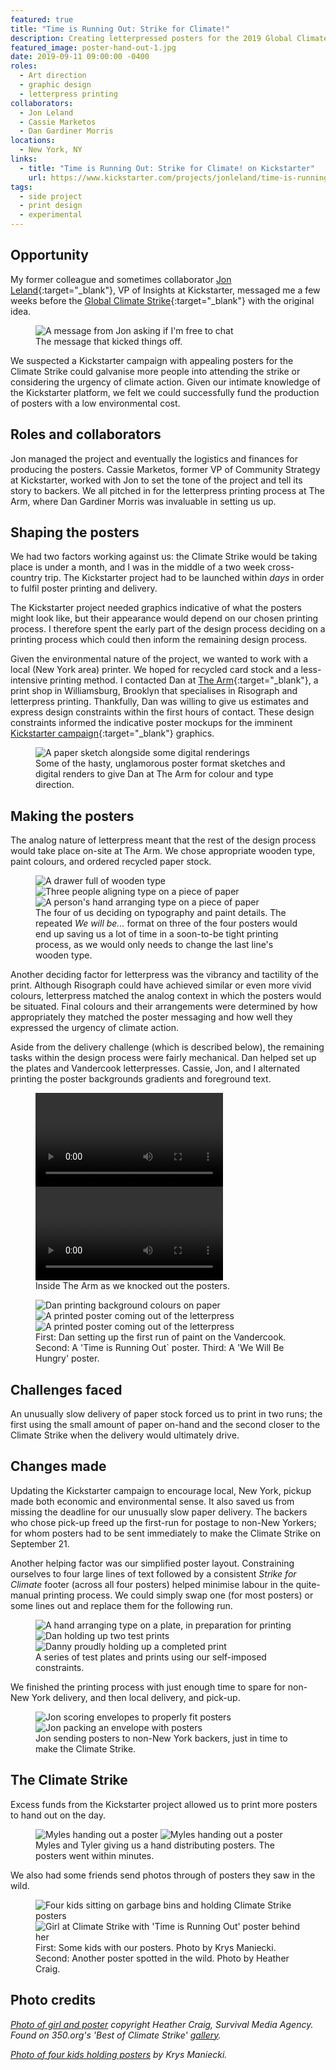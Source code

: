 ```yaml
---
featured: true
title: "Time is Running Out: Strike for Climate!"
description: Creating letterpressed posters for the 2019 Global Climate Strike and beyond.
featured_image: poster-hand-out-1.jpg
date: 2019-09-11 09:00:00 -0400
roles: 
  - Art direction
  - graphic design
  - letterpress printing
collaborators:
  - Jon Leland
  - Cassie Marketos
  - Dan Gardiner Morris
locations:
  - New York, NY
links:
  - title: "Time is Running Out: Strike for Climate! on Kickstarter"
    url: https://www.kickstarter.com/projects/jonleland/time-is-running-out
tags:
  - side project
  - print design
  - experimental
---
```


## Opportunity
My former colleague and sometimes collaborator [Jon Leland](https://www.kickstarter.com/profile/jonleland/created){:target="_blank"}, VP of Insights at Kickstarter, messaged me a few weeks before the [Global Climate Strike](http://globalclimatestrike.net){:target="_blank"} with the original idea.

<figure>
  <img data-src="https://ik.imagekit.io/dw/work/time-is-running-out/text-message.jpg" alt="A message from Jon asking if I'm free to chat">
  <figcaption>The message that kicked things off.</figcaption>
</figure>

We suspected a Kickstarter campaign with appealing posters for the Climate Strike could galvanise more people into attending the strike or considering the urgency of climate action. Given our intimate knowledge of the Kickstarter platform, we felt we could successfully fund the production of posters with a low environmental cost.

## Roles and collaborators
Jon managed the project and eventually the logistics and finances for producing the posters. Cassie Marketos, former VP of Community Strategy at Kickstarter, worked with Jon to set the tone of the project and tell its story to backers. We all pitched in for the letterpress printing process at The Arm, where Dan Gardiner Morris was invaluable in setting us up.

## Shaping the posters
We had two factors working against us: the Climate Strike would be taking place is under a month, and I was in the middle of a two week cross-country trip. The Kickstarter project had to be launched within _days_ in order to fulfil poster printing and delivery.

The Kickstarter project needed graphics indicative of what the posters might look like, but their appearance would depend on our chosen printing process. I therefore spent the early part of the design process deciding on a printing process which could then inform the remaining design process.

Given the environmental nature of the project, we wanted to work with a local (New York area) printer. We hoped for recycled card stock and a less-intensive printing method. I contacted Dan at [The Arm](http://thearmnyc.com){:target="_blank"}, a print shop in Williamsburg, Brooklyn that specialises in Risograph and letterpress printing. Thankfully, Dan was willing to give us estimates and express design constraints within the first hours of contact. These design constraints informed the indicative poster mockups for the imminent [Kickstarter campaign](https://www.kickstarter.com/projects/jonleland/time-is-running-out){:target="_blank"} graphics.

<figure>
  <img data-src="https://ik.imagekit.io/dw/work/time-is-running-out/hasty-visuals.jpg" alt="A paper sketch alongside some digital renderings">
  <figcaption>Some of the hasty, unglamorous poster format sketches and digital renders to give Dan at The Arm for colour and type direction.</figcaption>
</figure>

## Making the posters
The analog nature of letterpress meant that the rest of the design process would take place on-site at The Arm. We chose appropriate wooden type, paint colours, and ordered recycled paper stock.

<figure>
  <img style="grid-column: span 2; grid-row: 1;" data-src="https://ik.imagekit.io/dw/work/time-is-running-out/wooden-type.jpg" alt="A drawer full of wooden type">
  <img style="grid-column: span 2; grid-row: span 2;" data-src="https://ik.imagekit.io/dw/work/time-is-running-out/cassie-jon-dan.jpg" alt="Three people aligning type on a piece of paper">
  <img style="grid-column: span 2; grid-row: span 2; text-align: right" data-src="https://ik.imagekit.io/dw/work/time-is-running-out/poster-mockup.jpg" alt="A person's hand arranging type on a piece of paper">
  <figcaption class="caption-right" style="grid-column: span 2; grid-row: 2;">The four of us deciding on typography and paint details. The repeated <em>We will be...</em> format on three of the four posters would end up saving us a lot of time in a soon-to-be tight printing process, as we would only needs to change the last line's wooden type.</figcaption>
</figure>

Another deciding factor for letterpress was the vibrancy and tactility of the print. Although Risograph could have achieved similar or even more vivid colours, letterpress matched the analog context in which the posters would be situated. Final colours and their arrangements were determined by how appropriately they matched the poster messaging and how well they expressed the urgency of climate action.

Aside from the delivery challenge (which is described below), the remaining tasks within the design process were fairly mechanical. Dan helped set up the plates and Vandercook letterpresses. Cassie, Jon, and I alternated printing the poster backgrounds gradients and foreground text.

<figure class="even-two">
  <video playsinline controls>
    <source src="https://ik.imagekit.io/dw/video/cassie-vandercook.mp4" type="video/mp4">
  </video>
  <video playsinline controls>
    <source src="https://ik.imagekit.io/dw/video/the-arm-process.mp4" type="video/mp4">
  </video>
  <figcaption>Inside The Arm as we knocked out the posters.</figcaption>
</figure>

<figure>
  <img style="grid-column: span 2; grid-row: 1;" data-src="https://ik.imagekit.io/dw/work/time-is-running-out/dan-setting-up-colours.jpg" alt="Dan printing background colours on paper">
  <img style="grid-column: span 2; grid-row: 1;" data-src="https://ik.imagekit.io/dw/work/time-is-running-out/time-is-running-out-press.jpg" alt="A printed poster coming out of the letterpress">
  <img style="grid-column: span 2; grid-row: span 2;" data-src="https://ik.imagekit.io/dw/work/time-is-running-out/we-will-be-hungry-press.jpg" alt="A printed poster coming out of the letterpress">
  <figcaption class="caption-right" style="grid-column: 3 / 5; grid-row: 2;">First: Dan setting up the first run of paint on the Vandercook. Second: A 'Time is Running Out` poster. Third: A 'We Will Be Hungry' poster.</figcaption>
</figure>

## Challenges faced
An unusually slow delivery of paper stock forced us to print in two runs; the first using the small amount of paper on-hand and the second closer to the Climate Strike when the delivery would ultimately drive.

## Changes made
Updating the Kickstarter campaign to encourage local, New York, pickup made both economic and environmental sense. It also saved us from missing the deadline for our unusually slow paper delivery. The backers who chose pick-up freed up the first-run for postage to non-New Yorkers; for whom posters had to be sent immediately to make the Climate Strike on September 21.

Another helping factor was our simplified poster layout. Constraining ourselves to four large lines of text followed by a consistent _Strike for Climate_ footer (across all four posters) helped minimise labour in the quite-manual printing process. We could simply swap one (for most posters) or some lines out and replace them for the following run.

<!-- Was even-three, now manual -->
<figure class="even-three">
  <img data-src="https://ik.imagekit.io/dw/work/time-is-running-out/type-stack.jpg" alt="A hand arranging type on a plate, in preparation for printing">
  <img data-src="https://ik.imagekit.io/dw/work/time-is-running-out/dan-with-test-posters.jpg" alt="Dan holding up two test prints">
  <img data-src="https://ik.imagekit.io/dw/work/time-is-running-out/danny-with-test-poster.jpg" alt="Danny proudly holding up a completed print">
  <figcaption>A series of test plates and prints using our self-imposed constraints.</figcaption>
</figure>

We finished the printing process with just enough time to spare for non-New York delivery, and then local delivery, and pick-up.

<figure class="even-two">
  <img data-src="https://ik.imagekit.io/dw/work/time-is-running-out/jon-scoring-envelopes.jpg" alt="Jon scoring envelopes to properly fit posters">
  <img data-src="https://ik.imagekit.io/dw/work/time-is-running-out/jon-packing.jpg" alt="Jon packing an envelope with posters">
  <figcaption>Jon sending posters to non-New York backers, just in time to make the Climate Strike.</figcaption>
</figure>

## The Climate Strike
Excess funds from the Kickstarter project allowed us to print more posters to hand out on the day. 

<figure>
  <img style="grid-column: span 2; grid-row: 1;" data-src="https://ik.imagekit.io/dw/work/time-is-running-out/poster-hand-out-2.jpg" alt="Myles handing out a poster">
  <img style="grid-column: span 4; grid-row: 1;" data-src="https://ik.imagekit.io/dw/work/time-is-running-out/poster-hand-out-1.jpg" alt="Myles handing out a poster">
  <figcaption>Myles and Tyler giving us a hand distributing posters. The posters went within minutes.</figcaption>
</figure>

We also had some friends send photos through of posters they saw in the wild.

<figure>
  <img style="grid-column: span 4; grid-row: 1;" data-src="https://ik.imagekit.io/dw/work/time-is-running-out/krys-maniecki.jpg" alt="Four kids sitting on garbage bins and holding Climate Strike posters">
  <img style="grid-column: span 2; grid-row: 1;" data-src="https://ik.imagekit.io/dw/work/time-is-running-out/heather-craig.jpg" alt="Girl at Climate Strike with 'Time is Running Out' poster behind her">
  <figcaption>First: Some kids with our posters. Photo by Krys Maniecki. Second: Another poster spotted in the wild. Photo by Heather Craig.</figcaption>
</figure>

## Photo credits

_[Photo of girl and poster]() copyright Heather Craig, Survival Media Agency. Found on 350.org's 'Best of Climate Strike' [gallery](https://350org.widencollective.com/portals/iucshiv3/GlobalClimateStrikesMultimediaHub/c/0891419c-b1be-43df-a7a5-0b6699bacf59)._

_[Photo of four kids holding posters]() by Krys Maniecki._